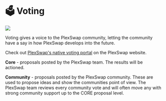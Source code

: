 # 🗳️   Voting

![](../../.gitbook/assets/voting-header.png)

Voting gives a voice to the PlexSwap community, letting the community have a say in how PlexSwap develops into the future.

Check out [PlexSwap's native voting portal](https://voting.plexswap.finance/?\_gl=1\*pc8o0h\*\_ga\*MTUzNDEzNDQxMy4xNjAwNzkzNDM4\*\_ga\_334KNG3DMQ\*MTYwNDMwMTk4Ni42MC4xLjE2MDQzMDM3MDIuMA..#/) on the PlexSwap website.

**Core** - proposals posted by the PlexSwap team. The results will be actioned.

**Community** - proposals posted by the PlexSwap community. These are used to propose ideas and show the communities point of view. The PlexSwap team reviews every community vote and will often move any with strong community support up to the CORE proposal level.
